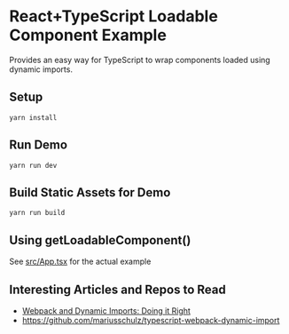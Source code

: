# React+TypeScript Loadable Component Example

Provides an easy way for TypeScript to wrap components loaded using dynamic imports.

## Setup

`yarn install`

## Run Demo

`yarn run dev`

## Build Static Assets for Demo

`yarn run build`

## Using getLoadableComponent()

See [src/App.tsx](src/App.tsx)  for the actual example

## Interesting Articles and Repos to Read

-   [Webpack and Dynamic Imports: Doing it Right](https://medium.com/front-end-hacking/webpack-and-dynamic-imports-doing-it-right-72549ff49234)
-   https://github.com/mariusschulz/typescript-webpack-dynamic-import
